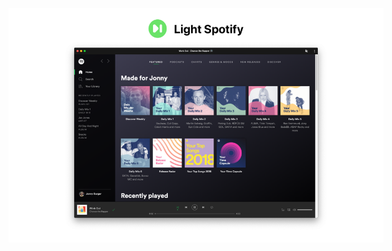 
<div style="width: 600px" align="center">

![Light Spotify Teaser](assets/light-spotify.png)

</div>

